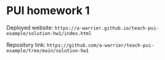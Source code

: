 # PUI homework 1

Deployed website: `https://a-warrier.github.io/teach-pui-example/solution-hw1/index.html`

Repository link: `https://github.com/a-warrier/teach-pui-example/tree/main/solution-hw1`
